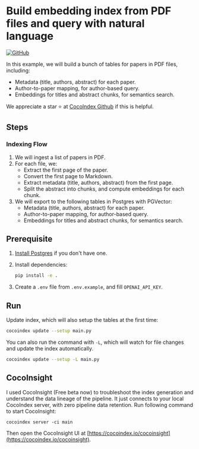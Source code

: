 # Build embedding index from PDF files and query with natural language
[![GitHub](https://img.shields.io/github/stars/cocoindex-io/cocoindex?color=5B5BD6)](https://github.com/cocoindex-io/cocoindex)


In this example, we will build a bunch of tables for papers in PDF files, including:

- Metadata (title, authors, abstract) for each paper.
- Author-to-paper mapping, for author-based query.
- Embeddings for titles and abstract chunks, for semantics search. 

We appreciate a star ⭐ at [CocoIndex Github](https://github.com/cocoindex-io/cocoindex) if this is helpful.

## Steps
### Indexing Flow

1. We will ingest a list of papers in PDF.
2. For each file, we:
   - Extract the first page of the paper.
   - Convert the first page to Markdown.
   - Extract metadata (title, authors, abstract) from the first page.
   - Split the abstract into chunks, and compute embeddings for each chunk.
3. We will export to the following tables in Postgres with PGVector:
   - Metadata (title, authors, abstract) for each paper.
   - Author-to-paper mapping, for author-based query.
   - Embeddings for titles and abstract chunks, for semantics search. 


## Prerequisite

1.  [Install Postgres](https://cocoindex.io/docs/getting_started/installation#-install-postgres) if you don't have one.

2.  Install dependencies:

    ```bash
    pip install -e .
    ```
3.  Create a `.env` file from `.env.example`, and fill `OPENAI_API_KEY`.

## Run

Update index, which will also setup the tables at the first time:

```bash
cocoindex update --setup main.py
```

You can also run the command with `-L`, which will watch for file changes and update the index automatically.

```bash
cocoindex update --setup -L main.py
```

## CocoInsight
I used CocoInsight (Free beta now) to troubleshoot the index generation and understand the data lineage of the pipeline. It just connects to your local CocoIndex server, with zero pipeline data retention. Run following command to start CocoInsight:

```
cocoindex server -ci main
```

Then open the CocoInsight UI at [https://cocoindex.io/cocoinsight](https://cocoindex.io/cocoinsight).
